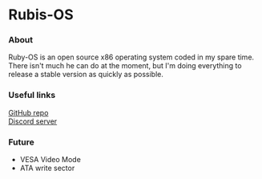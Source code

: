 # Rubis-OS
 ### About
 Ruby-OS is an open source x86 operating system coded in my spare time. There isn't much he can do at the moment, but I'm doing everything to release a stable version as quickly as possible.

 ### Useful links
 [GitHub repo](https://github.com/WaterDev-25/Rubis-OS)  
 [Discord server](https://discord.gg/VsRNdbAebU)

 ### Future
 - VESA Video Mode
 - ATA write sector